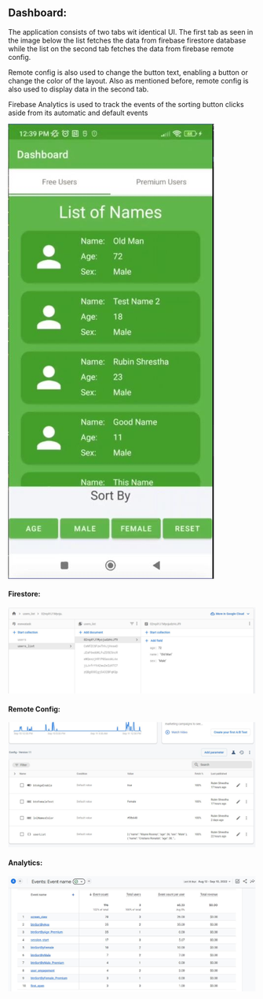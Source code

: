 ## Dashboard:

The application consists of two tabs wit identical UI. The first tab as seen in the image below
the list fetches the data from firebase firestore database while the list on the second tab fetches
the data from firebase remote config.

Remote config is also used to change the button text, enabling a button or change the color of the layout. 
Also as mentioned before, remote config is also used to display data in the second tab.

Firebase Analytics is used to track the events of the sorting button clicks aside from its automatic and default events  

![Dashboard](dashboard.JPG)

#### Firestore:

![Firestore](firestore.JPG)

#### Remote Config: 

![RemoteConfig](remoteConfig.JPG)

#### Analytics:

![Analytics](firebaseAnalytics.JPG)





